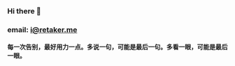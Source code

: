 ### Hi there 👋
### email: i@retaker.me

#### 每一次告别，最好用力一点。多说一句，可能是最后一句。多看一眼，可能是最后一眼。

<!--
**retaker/retaker** is a ✨ _special_ ✨ repository because its `README.md` (this file) appears on your GitHub profile.

Here are some ideas to get you started:

- 🔭 I’m currently working on ...
- 🌱 I’m currently learning ...
- 👯 I’m looking to collaborate on ...
- 🤔 I’m looking for help with ...
- 💬 Ask me about ...
- 📫 How to reach me: ...
- 😄 Pronouns: ...
- ⚡ Fun fact: ...
-->
